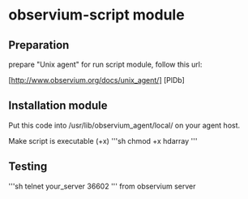 # observium-script module
## Preparation
prepare "Unix agent" for run script module, follow this url:

[http://www.observium.org/docs/unix_agent/] [PlDb]

## Installation module
Put this code into /usr/lib/observium_agent/local/ on your agent host.

Make script is executable (+x)
'''sh
chmod +x hdarray
'''

## Testing
'''sh
telnet your_server 36602
'''
from observium server
